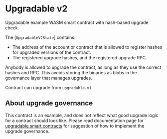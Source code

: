 # Upgradable v2

Upgradable example WASM smart contract with hash-based upgrade check.

The [`UpgradableV2State`] contains:

- The address of the account or contract that is allowed to register hashes for
  upgraded versions of the contract.
- The registered upgrade hashes, and the registered upgrade RPC.

Anybody is allowed to upgrade the contract, as long as they use the correct
hashes and RPC. This avoids storing the binaries as blobs in the governance
layer that manages upgrades.

Contract can upgrade from `upgradable-v1`.

## About upgrade governance

This contract is an example, and does not reflect what good upgrade logic for a
contract should look like. Please read documentation page for [upgradable smart
contracts](https://partisiablockchain.gitlab.io/documentation/smart-contracts/upgradable-smart-contracts.html)
for suggestion of how to implement the upgrade governance.
